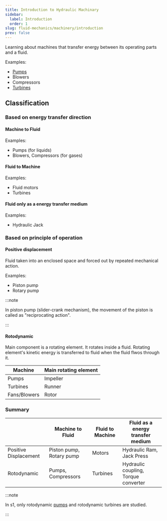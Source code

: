 ```yaml
---
title: Introduction to Hydraulic Machinary
sidebar:
  label: Introduction
  order: 1
slug: fluid-mechanics/machinery/introduction
prev: false
---
```


Learning about machines that transfer energy between its operating parts and a
fluid.

Examples:

- [Pumps](/fluid-mechanics/machinery/pumps)
- Blowers
- Compressors
- [Turbines](/fluid-mechanics/machinery/turbines)

## Classification

### Based on energy transfer direction

#### Machine to Fluid

Examples:

- Pumps (for liquids)
- Blowers, Compressors (for gases)

#### Fluid to Machine

Examples:

- Fluid motors
- Turbines

#### Fluid only as a energy transfer medium

Examples:

- Hydraulic Jack

### Based on principle of operation

#### Positive displacement

Fluid taken into an enclosed space and forced out by repeated mechanical action.

Examples:

- Piston pump
- Rotary pump

:::note

In piston pump (slider-crank mechanism), the movement of the piston is called as
"reciprocating action".

:::

#### Rotodynamic

Main component is a rotating element. It rotates inside a fluid. Rotating
element's kinetic energy is transferred to fluid when the fluid flwos through
it.

| Machine      | Main rotating element |
| ------------ | --------------------- |
| Pumps        | Impeller              |
| Turbines     | Runner                |
| Fans/Blowers | Rotor                 |

### Summary

|                       | Machine to Fluid         | Fluid to Machine | Fluid as a energy transfer medium    |
| --------------------- | ------------------------ | ---------------- | ------------------------------------ |
| Positive Displacement | Piston pump, Rotary pump | Motors           | Hydraulic Ram, Jack Press            |
| Rotodynamic           | Pumps, Compressors       | Turbines         | Hydraulic coupling, Torque converter |

:::note

In s1, only rotodynamic [pumps](/fluid-mechanics/machinery/pumps) and
rotodynamic turbines are studied.

:::
